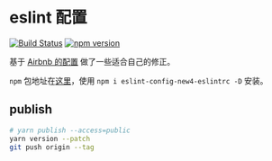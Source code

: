 # eslint 配置

[![Build Status](https://travis-ci.org/new4/eslint-config.svg?branch=master)](https://travis-ci.org/new4/eslint-config)
[![npm version](https://badge.fury.io/js/eslint-config-new4-eslintrc.svg)](https://badge.fury.io/js/eslint-config-new4-eslintrc)

基于 [Airbnb 的配置](https://github.com/airbnb/javascript) 做了一些适合自己的修正。

`npm` 包地址在[这里](https://www.npmjs.com/package/eslint-config-new4-eslintrc)，使用 `npm i eslint-config-new4-eslintrc -D` 安装。

## publish

```bash
# yarn publish --access=public
yarn version --patch
git push origin --tag
```
